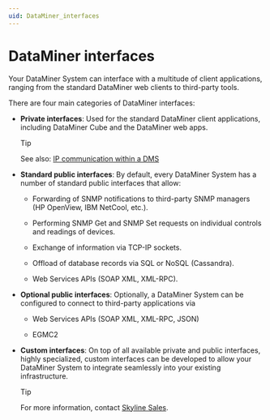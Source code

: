 ```yaml
---
uid: DataMiner_interfaces
---
```


# DataMiner interfaces

Your DataMiner System can interface with a multitude of client applications, ranging from the standard DataMiner web clients to third-party tools.

There are four main categories of DataMiner interfaces:

- **Private interfaces**: Used for the standard DataMiner client applications, including DataMiner Cube and the DataMiner web apps.

  > [!TIP]
  > See also: [IP communication within a DMS](xref:Configuring_the_IP_network_ports#graphical-representation-of-ip-communication-within-a-dms)

- **Standard public interfaces**: By default, every DataMiner System has a number of standard public interfaces that allow:

  - Forwarding of SNMP notifications to third-party SNMP managers (HP OpenView, IBM NetCool, etc.).

  - Performing SNMP Get and SNMP Set requests on individual controls and readings of devices.

  - Exchange of information via TCP-IP sockets.

  - Offload of database records via SQL or NoSQL (Cassandra).

  - Web Services APIs (SOAP XML, XML-RPC).

- **Optional public interfaces**: Optionally, a DataMiner System can be configured to connect to third-party applications via

  - Web Services APIs (SOAP XML, XML-RPC, JSON)

  - EGMC2

- **Custom interfaces**: On top of all available private and public interfaces, highly specialized, custom interfaces can be developed to allow your DataMiner System to integrate seamlessly into your existing infrastructure.

  > [!TIP]
  > For more information, contact [Skyline Sales](mailto:sales%40skyline.be).

<!--To be replaced:
 ![Overview DataMiner interfaces](~/user-guide/images/3rd_party_System_Interfacing_REV003.jpg) -->
